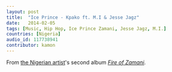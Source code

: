 ```yaml
---
layout: post
title:  "Ice Prince - Kpako ft. M.I & Jesse Jagz"
date:   2014-02-05
tags: [Music, Hip Hop, Ice Prince Zamani, Jesse Jagz, M.I.]
countries: [Nigeria]
audio_id: 117738941
contributor: kamon
---
```


From [the Nigerian artist](https://en.wikipedia.org/wiki/Ice_Prince)'s second album 
<em>[Fire of Zamani](https://en.wikipedia.org/wiki/Fire_Of_Zamani)</em>.



                
                